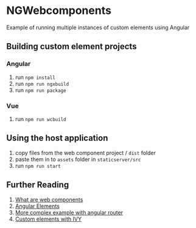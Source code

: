 # NGWebcomponents
Example of running multiple instances of custom elements using Angular

## Building custom element projects

### Angular
1. run ``` npm install ```
2. run ``` npm run ngxbuild ```
3. run ``` npm run package ```

### Vue
1. run ``` npm run wcbuild ```

## Using the host application
1. copy files from the web component project / ``` dist ``` folder
2. paste them in to ``` assets ``` folder in ``` staticserver/src ```
3. run ``` npm run start ```

## Further Reading

1. [What are web components](https://www.webcomponents.org/introduction)
2. [Angular Elements](https://angular.io/guide/elements)
3. [More complex example with angular router](https://www.softwarearchitekt.at/en/aktuelles/micro-apps-with-web-components-using-angular-elements/)
4. [Custom elements with IVY](https://www.softwarearchitekt.at/en/aktuelles/%F0%9F%8C%BF%F0%9F%93%A6%F0%9F%85%B0%EF%B8%8F-web-components-with-angular-ivy-in-6-steps/)
